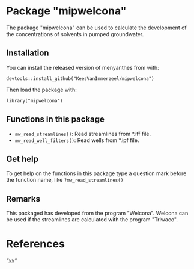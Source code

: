 # Package "mipwelcona"

<!-- badges: start -->
<!-- badges: end -->

The package "mipwelcona" can be used to calculate the development of the concentrations of solvents in pumped groundwater. 

## Installation

You can install the released version of menyanthes from with:

`devtools::install_github("KeesVanImmerzeel/mipwelcona")`

Then load the package with:

`library("mipwelcona")` 

## Functions in this package
- `mw_read_streamlines()`: Read streamlines from *.iff file.
- `mw_read_well_filters()`: Read wells from *.ipf file.

## Get help

To get help on the functions in this package type a question mark before the function name, like `?mw_read_streamlines()`

## Remarks

This packaged has developed from the program "Welcona". Welcona can be used if the streamlines are calculated with the program "Triwaco".

# References

*"xx"*

